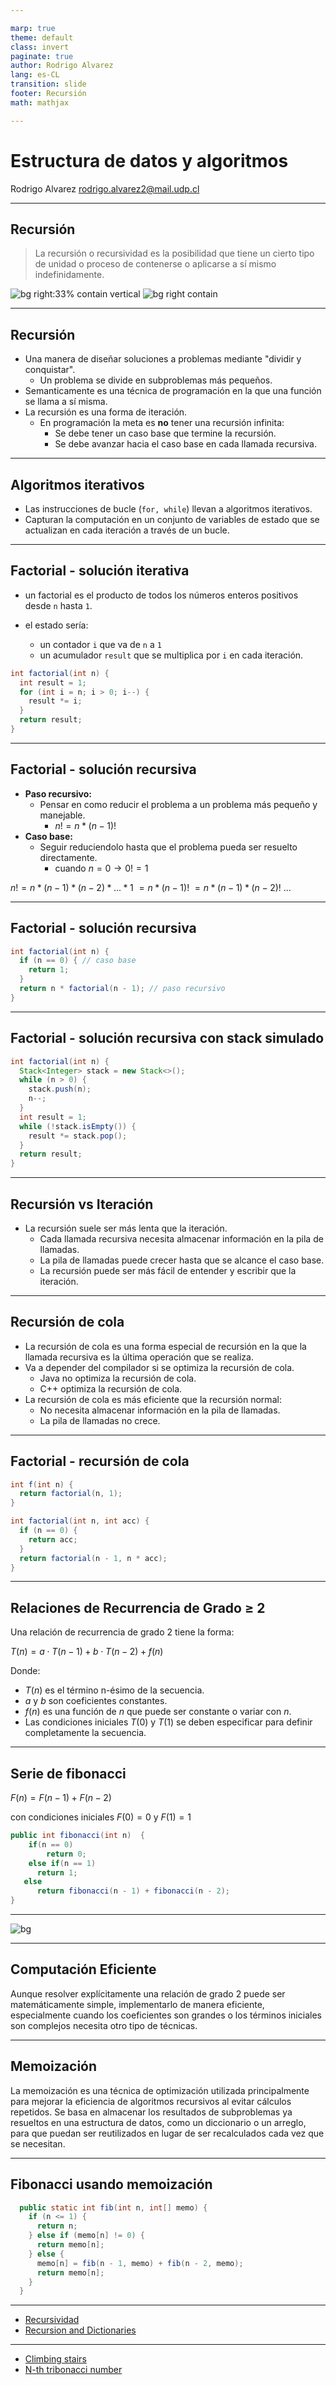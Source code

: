 ```yaml
---

marp: true
theme: default
class: invert
paginate: true
author: Rodrigo Alvarez
lang: es-CL
transition: slide
footer: Recursión
math: mathjax

---
```


# Estructura de datos y algoritmos

Rodrigo Alvarez
rodrigo.alvarez2@mail.udp.cl

---

## Recursión
> La recursión o recursividad es la posibilidad que tiene un cierto tipo de unidad o proceso de contenerse o aplicarse a sí mismo indefinidamente.

![bg right:33% contain vertical](images/6/droste_cacao.png)
![bg right contain](images/6/recursion_meme.png)

---

## Recursión

 - Una manera de diseñar soluciones a problemas mediante "dividir y conquistar".
   - Un problema se divide en subproblemas más pequeños.
- Semanticamente es una técnica de programación en la que una función se llama a sí misma.
- La recursión es una forma de iteración.
  - En programación la meta es **no** tener una recursión infinita:
    - Se debe tener un caso base que termine la recursión.
    - Se debe avanzar hacia el caso base en cada llamada recursiva.

---

## Algoritmos iterativos
- Las instrucciones de bucle (`for, while`) llevan a algoritmos iterativos.
- Capturan la computación en un conjunto de variables de estado que se actualizan en cada iteración a través de un bucle.

---

## Factorial - solución iterativa
- un factorial es el producto de todos los números enteros positivos desde `n` hasta `1`.

- el estado sería:
  -  un contador `i` que va de `n` a `1`
  -  un acumulador `result` que se multiplica por `i` en cada iteración.

```java
int factorial(int n) {
  int result = 1;
  for (int i = n; i > 0; i--) {
    result *= i;
  }
  return result;
}
```

---

## Factorial - solución recursiva

- **Paso recursivo:**
  - Pensar en como reducir el problema a un problema más pequeño y manejable. 
    - $n! = n * (n-1)!$
- **Caso base:**
  - Seguir reduciendolo hasta que el problema pueda ser resuelto directamente.
    - cuando $n = 0 \rightarrow 0! = 1$

$n! = n * (n - 1) * (n - 2) * ... * 1$
$= n * (n - 1)!$
$= n * (n - 1)  * (n - 2)!$
$...$ 

---

## Factorial - solución recursiva
  
```java 
int factorial(int n) {
  if (n == 0) { // caso base
    return 1;
  }
  return n * factorial(n - 1); // paso recursivo
}
```

---

## Factorial - solución recursiva con stack simulado
  
```java
int factorial(int n) {
  Stack<Integer> stack = new Stack<>();
  while (n > 0) {
    stack.push(n);
    n--;
  }
  int result = 1;
  while (!stack.isEmpty()) {
    result *= stack.pop();
  }
  return result;
}
```

---

## Recursión vs Iteración
- La recursión suele ser más lenta que la iteración.
  - Cada llamada recursiva necesita almacenar información en la pila de llamadas.
  - La pila de llamadas puede crecer hasta que se alcance el caso base.
  - La recursión puede ser más fácil de entender y escribir que la iteración.

---

## Recursión de cola
- La recursión de cola es una forma especial de recursión en la que la llamada recursiva es la última operación que se realiza.
- Va a depender del compilador si se optimiza la recursión de cola.
  - Java no optimiza la recursión de cola.
  - C++ optimiza la recursión de cola.
- La recursión de cola es más eficiente que la recursión normal:
  - No necesita almacenar información en la pila de llamadas.
  - La pila de llamadas no crece.

---

## Factorial - recursión de cola

```java
int f(int n) {
  return factorial(n, 1);
}

int factorial(int n, int acc) {
  if (n == 0) {
    return acc;
  }
  return factorial(n - 1, n * acc);
}

```

---

## Relaciones de Recurrencia de Grado ≥ 2

Una relación de recurrencia de grado 2 tiene la forma:

$T(n)=a⋅T(n−1)+b⋅T(n−2)+f(n)$

Donde:
- $T(n)$ es el término n-ésimo de la secuencia.
- $a$ y $b$ son coeficientes constantes.
- $f(n)$ es una función de $n$ que puede ser constante o variar con $n$.
- Las condiciones iniciales $T(0)$ y $T(1)$ se deben especificar para definir completamente la secuencia.

---

## Serie de fibonacci

$F(n)=F(n−1)+F(n−2)$

con condiciones iniciales $F(0)=0$ y $F(1)=1$

```java
public int fibonacci(int n)  {
    if(n == 0)
        return 0;
    else if(n == 1)
      return 1;
   else
      return fibonacci(n - 1) + fibonacci(n - 2);
}
```

---

![bg](images/6/fib.png)

---

## Computación Eficiente

Aunque resolver explícitamente una relación de grado 2 puede ser matemáticamente simple, implementarlo de manera eficiente, especialmente cuando los coeficientes son grandes o los términos iniciales son complejos necesita otro tipo de técnicas.

---

## Memoización

La memoización es una técnica de optimización utilizada principalmente para mejorar la eficiencia de algoritmos recursivos al evitar cálculos repetidos. Se basa en almacenar los resultados de subproblemas ya resueltos en una estructura de datos, como un diccionario o un arreglo, para que puedan ser reutilizados en lugar de ser recalculados cada vez que se necesitan.

---

## Fibonacci usando memoización

```java
  public static int fib(int n, int[] memo) {
    if (n <= 1) {
      return n;
    } else if (memo[n] != 0) {
      return memo[n];
    } else {
      memo[n] = fib(n - 1, memo) + fib(n - 2, memo);
      return memo[n];
    }
  }
```


---


- [Recursividad](https://youtu.be/YwRjEOFxvO0?si=hV6_LK9LLGtXRUsO)
- [Recursion and Dictionaries](https://youtu.be/WPSeyjX1-4s?si=lRiH2U6RSf3y_PAa)

---

- [Climbing stairs](https://leetcode.com/problems/climbing-stairs/description/)
- [N-th tribonacci number](https://leetcode.com/problems/n-th-tribonacci-number/description/)
